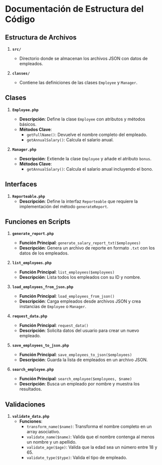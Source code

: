 # Documentación de Estructura del Código

## Estructura de Archivos

1. **`src/`**
   - Directorio donde se almacenan los archivos JSON con datos de empleados.

2. **`classes/`**
   - Contiene las definiciones de las clases `Employee` y `Manager`.

## Clases

1. **`Employee.php`**
   - **Descripción**: Define la clase `Employee` con atributos y métodos básicos.
   - **Métodos Clave**:
     - `getFullName()`: Devuelve el nombre completo del empleado.
     - `getAnnualSalary()`: Calcula el salario anual.

2. **`Manager.php`**
   - **Descripción**: Extiende la clase `Employee` y añade el atributo `bonus`.
   - **Métodos Clave**:
     - `getAnnualSalary()`: Calcula el salario anual incluyendo el bono.

## Interfaces

1. **`Reporteable.php`**
   - **Descripción**: Define la interfaz `Reporteable` que requiere la implementación del método `generateReport`.

## Funciones en Scripts

1. **`generate_report.php`**
   - **Función Principal**: `generate_salary_report_txt($employees)`
   - **Descripción**: Genera un archivo de reporte en formato `.txt` con los datos de los empleados.

2. **`list_employees.php`**
   - **Función Principal**: `list_employees($employees)`
   - **Descripción**: Lista todos los empleados con su ID y nombre.

3. **`load_employees_from_json.php`**
   - **Función Principal**: `load_employees_from_json()`
   - **Descripción**: Carga empleados desde archivos JSON y crea instancias de `Employee` o `Manager`.

4. **`request_data.php`**
   - **Función Principal**: `request_data()`
   - **Descripción**: Solicita datos del usuario para crear un nuevo empleado.

5. **`save_employees_to_json.php`**
   - **Función Principal**: `save_employees_to_json($employees)`
   - **Descripción**: Guarda la lista de empleados en un archivo JSON.

6. **`search_employee.php`**
   - **Función Principal**: `search_employee($employees, $name)`
   - **Descripción**: Busca un empleado por nombre y muestra los resultados.

## Validaciones

1. **`validate_data.php`**
   - **Funciones**:
     - `transform_name($name)`: Transforma el nombre completo en un array asociativo.
     - `validate_name($name)`: Valida que el nombre contenga al menos un nombre y un apellido.
     - `validate_age($age)`: Valida que la edad sea un número entre 18 y 65.
     - `validate_type($type)`: Valida el tipo de empleado.
